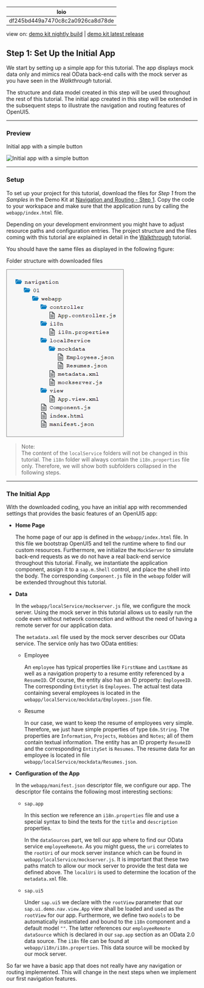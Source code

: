 <!-- loiodf245bd449a7470c8c2a0926ca8d78de -->

| loio |
| -----|
| df245bd449a7470c8c2a0926ca8d78de |

<div id="loio">

view on: [demo kit nightly build](https://openui5nightly.hana.ondemand.com/#/topic/df245bd449a7470c8c2a0926ca8d78de) | [demo kit latest release](https://openui5.hana.ondemand.com/#/topic/df245bd449a7470c8c2a0926ca8d78de)</div>

## Step 1: Set Up the Initial App

We start by setting up a simple app for this tutorial. The app displays mock data only and mimics real OData back-end calls with the mock server as you have seen in the *Walkthrough* tutorial.

The structure and data model created in this step will be used throughout the rest of this tutorial. The initial app created in this step will be extended in the subsequent steps to illustrate the navigation and routing features of OpenUI5.

***

### Preview

   
  
Initial app with a simple button<a name="loiodf245bd449a7470c8c2a0926ca8d78de__fig_r1j_pst_mr"/>

 ![](loio2a2a2842b9734fc8800e1a8250f3f3f1_LowRes.png "Initial app with a simple button") 

***

### Setup

To set up your project for this tutorial, download the files for *Step 1* from the *Samples* in the Demo Kit at [Navigation and Routing - Step 1](https://openui5.hana.ondemand.com/explored.html#/sample/sap.ui.core.tutorial.navigation.01/preview). Copy the code to your workspace and make sure that the application runs by calling the `webapp/index.html` file.

Depending on your development environment you might have to adjust resource paths and configuration entries. The project structure and the files coming with this tutorial are explained in detail in the [Walkthrough](Walkthrough_3da5f4b.md) tutorial.

You should have the same files as displayed in the following figure:

   
  
Folder structure with downloaded files<a name="loiodf245bd449a7470c8c2a0926ca8d78de__fig_chm_4jp_ls"/>

 ![](loiocf75e004d482434d90e2c108a224523e_HiRes.png "Folder structure with downloaded files") 

> Note:  
> The content of the `localService` folders will not be changed in this tutorial. The `i18n` folder will always contain the `i18n.properties` file only. Therefore, we will show both subfolders collapsed in the following steps.

***

### The Initial App

With the downloaded coding, you have an initial app with recommended settings that provides the basic features of an OpenUI5 app:

-   **Home Page**

    The home page of our app is defined in the `webapp/index.html` file. In this file we bootstrap OpenUI5 and tell the runtime where to find our custom resources. Furthermore, we initialize the `MockServer` to simulate back-end requests as we do not have a real back-end service throughout this tutorial. Finally, we instantiate the application component, assign it to a `sap.m.Shell` control, and place the shell into the body. The corresponding `Component.js` file in the `webapp` folder will be extended throughout this tutorial.

-   **Data**

    In the `webapp/localService/mockserver.js` file, we configure the mock server. Using the mock server in this tutorial allows us to easily run the code even without network connection and without the need of having a remote server for our application data.

    The `metadata.xml` file used by the mock server describes our OData service. The service only has two OData entities:

    -   Employee

        An `employee` has typical properties like `FirstName` and `LastName` as well as a navigation property to a resume entity referenced by a `ResumeID`. Of course, the entity also has an ID property: `EmployeeID`. The corresponding `EntitySet` is `Employees`. The actual test data containing several employees is located in the `webapp/localService/mockdata/Employees.json` file.

    -   Resume

        In our case, we want to keep the resume of employees very simple. Therefore, we just have simple properties of type `Edm.String`. The properties are `Information`, `Projects`, `Hobbies` and `Notes`; all of them contain textual information. The entity has an ID property `ResumeID` and the corresponding `EntitySet` is `Resumes`. The resume data for an employee is located in file `webapp/localService/mockdata/Resumes.json`.

-   **Configuration of the App**

    In the `webapp/manifest.json` descriptor file, we configure our app. The descriptor file contains the following most interesting sections:

    -   `sap.app`

        In this section we reference an `i18n.properties` file and use a special syntax to bind the texts for the `title` and `description` properties.

        In the `dataSources` part, we tell our app where to find our OData service `employeeRemote`. As you might guess, the `uri` correlates to the `rootUri` of our mock server instance which can be found in `webapp/localService/mockserver.js`. It is important that these two paths match to allow our mock server to provide the test data we defined above. The `localUri` is used to determine the location of the `metadata.xml` file.

    -   `sap.ui5`

        Under `sap.ui5` we declare with the `rootView` parameter that our `sap.ui.demo.nav.view.App` view shall be loaded and used as the `rootView` for our app. Furthermore, we define two `models` to be automatically instantiated and bound to the `i18n` component and a default model `""`. The latter references our `employeeRemote` `dataSource` which is declared in our `sap.app` section as an OData 2.0 data source. The `i18n` file can be found at `webapp/i18n/i18n.properties`. This data source will be mocked by our mock server.


So far we have a basic app that does not really have any navigation or routing implemented. This will change in the next steps when we implement our first navigation features.

